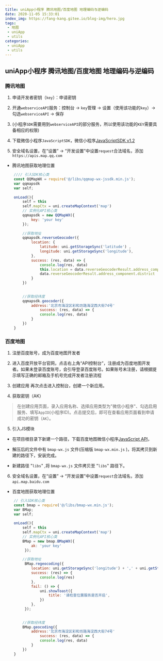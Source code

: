 ```yaml
---
title: uniApp小程序 腾讯地图/百度地图 地理编码与逆编码
date: 2020-11-05 15:33:01
index_img: https://fang-kang.gitee.io/blog-img/hero.jpg
tags:
 - 地图
 - uniApp
 - utils
categories:
 - uniApp
 - utils
---
```


## uniApp小程序 腾讯地图/百度地图 地理编码与逆编码

### 腾讯地图

1. 申请开发者密钥（`key`）：申请密钥

2. 开通`webserviceAPI`服务：控制台 -> `key`管理 -> 设置（使用该功能的`key`）-> 勾选`webserviceAPI` -> 保存

3. (小程序`SDK`需要用到`webserviceAPI`的部分服务，所以使用该功能的`KEY`需要具备相应的权限)

4. 下载微信小程序`JavaScriptSDK`，微信小程序[JavaScriptSDK v1.2](http://3gimg.qq.com/lightmap/xcx/jssdk/qqmap-wx-jssdk1.2.zip)

5. 安全域名设置，在“设置” -> “开发设置”中设置`request`合法域名，添加`https://apis.map.qq.com`

- 腾讯地图获取地理位置

``` javascript
	//// 引入SDK核心类
	const QQMapWX = require('@/libs/qqmap-wx-jssdk.min.js');
	var qqmapsdk
	var self;
	
	onLoad(){
		self = this
		self.mapCtx = uni.createMapContext('map')
		// 实例化API核心类
		qqmapsdk = new QQMapWX({
			key: 'your key'
		});
		
		//获取地址
		qqmapsdk.reverseGeocoder({
			location: {
				latitude: uni.getStorageSync('latitude') ,
				longitude: uni.getStorageSync('longitude'),
			},
			success: (res, data) => {
				console.log(res, data)
				this.location = data.reverseGeocoderResult.address_component.province + data.reverseGeocoderResult.address_component.city + 
				data.reverseGeocoderResult.address_component.district
			}
		})
		
		
		//获取经纬度
		qqmapsdk.geocoder({
			address:'北京市海淀区彩和坊路海淀西大街74号'
				success: (res, data) => {
				console.log(res, data)
			}
		})
	}

```

### 百度地图

1. 注册百度账号，成为百度地图开发者

2. 进入百度开放平台官网，点击右上角“API控制台”，注册成为百度地图开发者。如果未登录百度账号，会引导登录百度账号。如果账号未注册，请根据提示填写正确的邮箱及手机号完成开发者注册流程

3. 创建应用 再次点击进入控制台，创建一个新应用。

4. 获取密钥（AK）

  > 在创建应用页面，录入应用名称、选择应用类型为"微信小程序"、勾选启用服务、填写`AppID`(小程序ID)。点击提交后，即可在查看应用页面看到申请成功的密钥（`AK`）。


5. 引入JS模块

  - 在项目根目录下新建一个路径，下载百度地图微信小程序[JavaScript API](https://mapopen-website-wiki.cdn.bcebos.com/wechat-api/wxapp-jsapi-master.zip)，
  
  - 解压后的文件中有 `bmap-wx.js` 文件(压缩版 `bmap-wx.min.js` )，将其拷贝到新建的路径下，安装完成。
  
  - 新建路径 "`libs`" ,将 `bmap-wx.js` 文件拷贝至 "`libs`" 路径下。
  
6. 安全域名设置，在“设置” -> “开发设置”中设置`request`合法域名，添加`api.map.baidu.com `

- 百度地图获取地理位置

``` javascript
	// 引入SDK核心类
	const bmap = require('@/libs/bmap-wx.min.js');
	var BMap;
	var self;
	
	onLoad(){
		self = this
		self.mapCtx = uni.createMapContext('map')
		// 实例化API核心类
		BMap = new bmap.BMapWX({
		 	ak: 'your key'
		 });
		
		//获取地址
		 BMap.regeocoding({
		 	location: uni.getStorageSync('longitude') + ',' + uni.getStorageSync('latitude'),
		 	success: (res) => {
		 		console.log(res)
		 	},
		 	fail: () => {
		 		uni.showToast({
		 			title: '请检查位置服务是否开启',
		 		})
		 	},
		 });
		
		
		//获取经纬度
		BMap.geocoding({
			address:'北京市海淀区彩和坊路海淀西大街74号'
				success: (res, data) => {
				console.log(res, data)
			}
		})
	}

```
